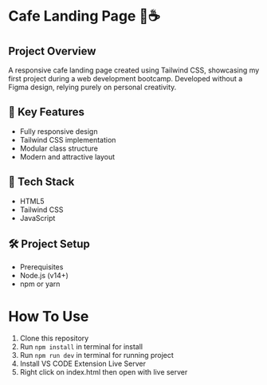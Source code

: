 # Cafe Landing Page 🍵☕

## Project Overview

A responsive cafe landing page created using Tailwind CSS, showcasing my first project during a web development bootcamp. Developed without a Figma design, relying purely on personal creativity.

## 🌟 Key Features

- Fully responsive design
- Tailwind CSS implementation
- Modular class structure
- Modern and attractive layout

## 🚀 Tech Stack

- HTML5
- Tailwind CSS
- JavaScript

## 🛠️ Project Setup

- Prerequisites
- Node.js (v14+)
- npm or yarn

# How To Use

1. Clone this repository
2. Run `npm install` in terminal for install
3. Run `npm run dev` in terminal for running project
4. Install VS CODE Extension Live Server
5. Right click on index.html then open with live server
